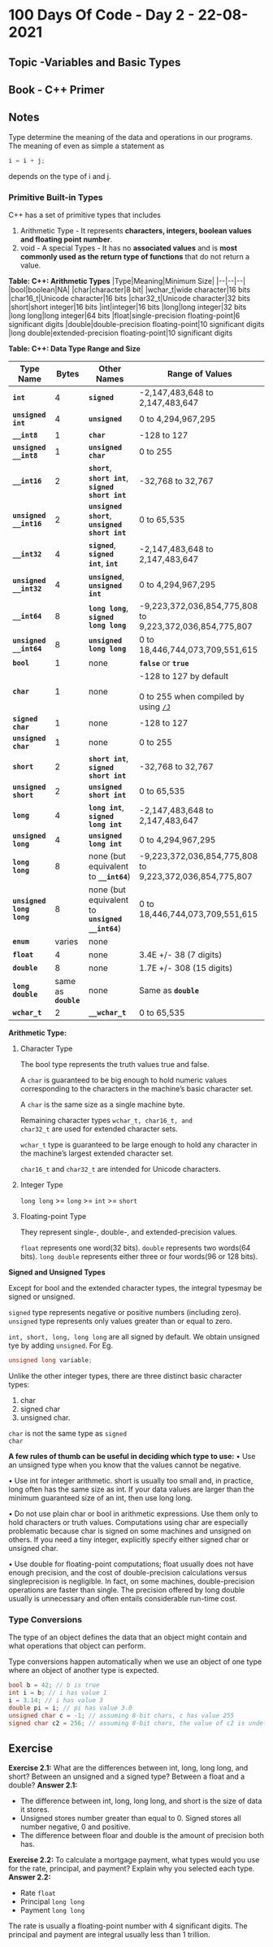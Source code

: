 # 100 Days Of Code - Day 2 - 22-08-2021
## Topic -Variables and Basic Types 
## Book - C++ Primer
## Notes

Type determine the meaning of the data and operations in our programs. The meaning of even as simple a statement as
```c++
i = i + j;
```
depends on the type of i and j. 

### Primitive Built-in Types
C++ has a set of primitive types that includes
1. Arithmetic Type - It represents **characters, integers, boolean values and floating point number**.
2. void - A special Types - It has no **associated values** and is **most commonly used as the return type of functions** that do not return a value.

**Table: C++: Arithmetic Types**
|Type|Meaning|Minimum Size|
|--|--|--|
|bool|boolean|NA|
|char|character|8 bit|
|wchar_t|wide character|16 bits
|char16_t|Unicode character|16 bits
|char32_t|Unicode character|32 bits
|short|short integer|16 bits
|int|integer|16 bits
|long|long integer|32 bits
|long long|long integer|64 bits
|float|single-precision floating-point|6 significant digits
|double|double-precision floating-point|10 significant digits
|long double|extended-precision floating-point|10 significant digits

**Table: C++: Data Type Range and Size**
<table>
<thead>
<tr>
<th>Type Name</th>
<th>Bytes</th>
<th>Other Names</th>
<th>Range of Values</th>
</tr>
</thead>
<tbody>
<tr>
<td><strong><code>int</code></strong></td>
<td>4</td>
<td><strong><code>signed</code></strong></td>
<td>-2,147,483,648 to 2,147,483,647</td>
</tr>
<tr>
<td><strong><code>unsigned int</code></strong></td>
<td>4</td>
<td><strong><code>unsigned</code></strong></td>
<td>0 to 4,294,967,295</td>
</tr>
<tr>
<td><strong><code>__int8</code></strong></td>
<td>1</td>
<td><strong><code>char</code></strong></td>
<td>-128 to 127</td>
</tr>
<tr>
<td><strong><code>unsigned __int8</code></strong></td>
<td>1</td>
<td><strong><code>unsigned char</code></strong></td>
<td>0 to 255</td>
</tr>
<tr>
<td><strong><code>__int16</code></strong></td>
<td>2</td>
<td><strong><code>short</code></strong>, <strong><code>short int</code></strong>, <strong><code>signed short int</code></strong></td>
<td>-32,768 to 32,767</td>
</tr>
<tr>
<td><strong><code>unsigned __int16</code></strong></td>
<td>2</td>
<td><strong><code>unsigned short</code></strong>, <strong><code>unsigned short int</code></strong></td>
<td>0 to 65,535</td>
</tr>
<tr>
<td><strong><code>__int32</code></strong></td>
<td>4</td>
<td><strong><code>signed</code></strong>, <strong><code>signed int</code></strong>, <strong><code>int</code></strong></td>
<td>-2,147,483,648 to 2,147,483,647</td>
</tr>
<tr>
<td><strong><code>unsigned __int32</code></strong></td>
<td>4</td>
<td><strong><code>unsigned</code></strong>, <strong><code>unsigned int</code></strong></td>
<td>0 to 4,294,967,295</td>
</tr>
<tr>
<td><strong><code>__int64</code></strong></td>
<td>8</td>
<td><strong><code>long long</code></strong>, <strong><code>signed long long</code></strong></td>
<td>-9,223,372,036,854,775,808 to 9,223,372,036,854,775,807</td>
</tr>
<tr>
<td><strong><code>unsigned __int64</code></strong></td>
<td>8</td>
<td><strong><code>unsigned long long</code></strong></td>
<td>0 to 18,446,744,073,709,551,615</td>
</tr>
<tr>
<td><strong><code>bool</code></strong></td>
<td>1</td>
<td>none</td>
<td><strong><code>false</code></strong> or <strong><code>true</code></strong></td>
</tr>
<tr>
<td><strong><code>char</code></strong></td>
<td>1</td>
<td>none</td>
<td>-128 to 127 by default<br><br> 0 to 255 when compiled by using <a href="../build/reference/j-default-char-type-is-unsigned?view=msvc-160" data-linktype="relative-path"><code>/J</code></a></td>
</tr>
<tr>
<td><strong><code>signed char</code></strong></td>
<td>1</td>
<td>none</td>
<td>-128 to 127</td>
</tr>
<tr>
<td><strong><code>unsigned char</code></strong></td>
<td>1</td>
<td>none</td>
<td>0 to 255</td>
</tr>
<tr>
<td><strong><code>short</code></strong></td>
<td>2</td>
<td><strong><code>short int</code></strong>, <strong><code>signed short int</code></strong></td>
<td>-32,768 to 32,767</td>
</tr>
<tr>
<td><strong><code>unsigned short</code></strong></td>
<td>2</td>
<td><strong><code>unsigned short int</code></strong></td>
<td>0 to 65,535</td>
</tr>
<tr>
<td><strong><code>long</code></strong></td>
<td>4</td>
<td><strong><code>long int</code></strong>, <strong><code>signed long int</code></strong></td>
<td>-2,147,483,648 to 2,147,483,647</td>
</tr>
<tr>
<td><strong><code>unsigned long</code></strong></td>
<td>4</td>
<td><strong><code>unsigned long int</code></strong></td>
<td>0 to 4,294,967,295</td>
</tr>
<tr>
<td><strong><code>long long</code></strong></td>
<td>8</td>
<td>none (but equivalent to <strong><code>__int64</code></strong>)</td>
<td>-9,223,372,036,854,775,808 to 9,223,372,036,854,775,807</td>
</tr>
<tr>
<td><strong><code>unsigned long long</code></strong></td>
<td>8</td>
<td>none (but equivalent to <strong><code>unsigned __int64</code></strong>)</td>
<td>0 to 18,446,744,073,709,551,615</td>
</tr>
<tr>
<td><strong><code>enum</code></strong></td>
<td>varies</td>
<td>none</td>
<td></td>
</tr>
<tr>
<td><strong><code>float</code></strong></td>
<td>4</td>
<td>none</td>
<td>3.4E +/- 38 (7 digits)</td>
</tr>
<tr>
<td><strong><code>double</code></strong></td>
<td>8</td>
<td>none</td>
<td>1.7E +/- 308 (15 digits)</td>
</tr>
<tr>
<td><strong><code>long double</code></strong></td>
<td>same as <strong><code>double</code></strong></td>
<td>none</td>
<td>Same as <strong><code>double</code></strong></td>
</tr>
<tr>
<td><strong><code>wchar_t</code></strong></td>
<td>2</td>
<td><strong><code>__wchar_t</code></strong></td>
<td>0 to 65,535</td>
</tr>
</tbody>
</table>

**Arithmetic Type:**
1. Character Type

    The bool type represents the truth values true and false.

    A <code>char</code> is guaranteed to be big enough to hold numeric values corresponding to the characters in the machine’s basic character set.

    A <code>char</code> is the same size as a single machine byte.

    Remaining character types <code>wchar_t, char16_t, and char32_t</code> are used for extended character sets.

    <code>wchar_t</code> type is guaranteed to be large enough to hold any character in the machine’s largest extended  character set.

    <code>char16_t</code> and <code>char32_t</code> are intended for Unicode characters.
1. Integer Type

    <code>long long</code> >= <code>long</code> >= <code>int</code> >= <code>short</code>
1. Floating-point Type

    They represent single-, double-, and extended-precision values.

    <code>float</code> represents one word(32 bits).
    <code>double</code> represents two words(64 bits).
    <code>long double</code> represents either three or four words(96 or 128 bits).

**Signed and Unsigned Types**

Except for bool and the extended character types, the integral typesmay be signed
or unsigned.

<code>signed</code> type represents negative or positive numbers (including zero).
<code>unsigned</code> type represents only values greater than or equal to zero.

<code>int, short, long, long long</code> are all signed by default. We obtain unsigned tye by adding <code>unsigned</code>. For Eg.
```c++
unsigned long variable;
```
Unlike the other integer types, there are three distinct basic character types: 
1. char
1. signed char
1. unsigned char.

<code>char</code> is not the same type as <code>signed char</code>

**A few rules of thumb can be useful in deciding which type to use:**
• Use an unsigned type when you know that the values cannot be negative.

• Use int for integer arithmetic. short is usually too small and, in practice, long often has the same size as int. If your data values are larger than the minimum guaranteed size of an int, then use long long.

• Do not use plain char or bool in arithmetic expressions. Use them only to hold characters or truth values. Computations using char are especially problematic because char is signed on some machines and unsigned on others. If you need a tiny integer, explicitly specify either signed char or unsigned char.

• Use double for floating-point computations; float usually does not have enough precision, and the cost of double-precision calculations versus singleprecision is negligible. In fact, on some machines, double-precision operations are faster than single. The precision offered by long double usually is unnecessary and often entails considerable run-time cost.

### Type Conversions

The type of an object defines the data that an object might contain and what operations that object can perform.

Type conversions happen automatically when we use an object of one type where an object of another type is expected.

```c++
bool b = 42; // b is true
int i = b; // i has value 1
i = 3.14; // i has value 3
double pi = i; // pi has value 3.0
unsigned char c = -1; // assuming 8-bit chars, c has value 255
signed char c2 = 256; // assuming 8-bit chars, the value of c2 is undefined
```

## Exercise
**Exercise 2.1:** What are the differences between int, long, long long, and short? Between an unsigned and a signed type? Between a float and a double?
**Answer 2.1:**
- The difference between int, long, long long, and short is the size of data it stores.
- Unsigned stores number greater than equal to 0. Signed stores all number negative, 0 and positive.
- The difference between floar and double is the amount of precision both has.

**Exercise 2.2:** To calculate a mortgage payment, what types would you use for the rate, principal, and payment? Explain why you selected each type.
**Answer 2.2:**
- Rate <code>float</code>
- Principal <code>long long</code>
- Payment <code>long long</code>

The rate is usually a floating-point number with 4 significant digits. The principal and payment are integral usually less than 1 trillion.
